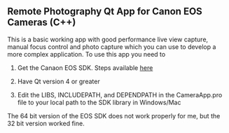 ## Remote Photography Qt App for Canon EOS Cameras (C++)

This is a basic working app with good performance live view capture, manual focus control and photo capture which you can use to develop a more complex application. To use this app you need to 

1. Get the Canaon EOS SDK. Steps available [here](https://developers.canon-europe.com/s/article/How-to-get-access-camera)

2. Have Qt version 4 or greater 

3. Edit the LIBS, INCLUDEPATH, and DEPENDPATH in the CameraApp.pro file to your local path to the SDK library in Windows/Mac

The 64 bit version of the EOS SDK does not work properly for me, but the 32 bit version worked fine.
